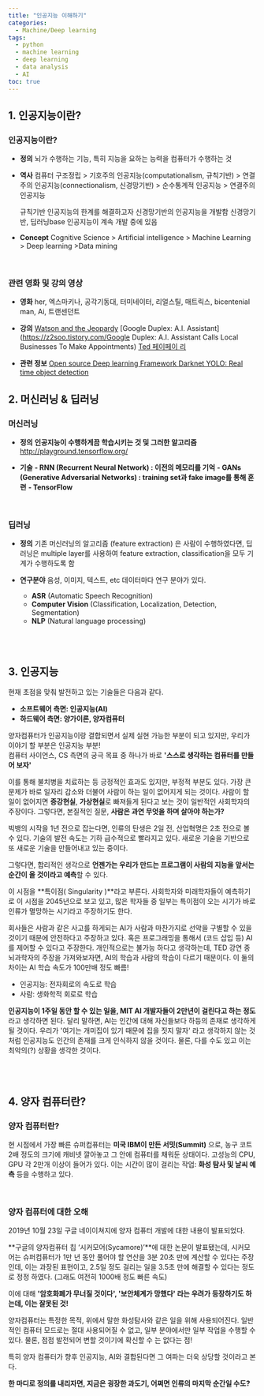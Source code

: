 ```yaml
---
title: "인공지능 이해하기"
categories: 
  - Machine/Deep learning 
tags:
  - python
  - machine learning
  - deep learning
  - data analysis
  - AI
toc: true
---
```


## 1. 인공지능이란?

### 인공지능이란?

- **정의**
  뇌가 수행하는 기능, 특히 지능을 요하는 능력을 컴퓨터가 수행하는 것

  

- **역사**
  컴퓨터 구조정립 > 기호주의 인공지능(computationalism, 규칙기반) >
  연결주의 인공지능(connectionalism, 신경망기반) > 순수통계적 인공지능 > 연결주의 인공지능

  규칙기반 인공지능의 한계를 해결하고자 신경망기반의 인공지능을 개발함
  신경망기반, 딥러닝base 인공지능이 계속 개발 중에 있음

  

- **Concept**
  Cognitive Science > Artificial intelligence > Machine Learning > Deep learning >Data mining

 <Br>

### 관련 영화 및 강의 영상

- **영화**
  her, 엑스마키나, 공각기동대, 터미네이터, 리얼스틸, 매트릭스, bicentenial man, Ai, 트랜센던트

  

- **강의**
  [Watson and the Jeopardy](https://www.youtube.com/watch?v=P18EdAKuC1U)
  [Google Duplex: A.I. Assistant](https://z2soo.tistory.com/Google Duplex: A.I. Assistant Calls Local Businesses To Make Appointments)
  [Ted 페이페이 리](https://www.ted.com/talks/fei_fei_li_how_we_re_teaching_computers_to_understand_pictures?language=ko)

- **관련 정보**
  [O](http://o/)[pen source Deep learning Framework ](https://www.popit.kr/딥러닝-프레임워크-조사와-몇가지-홍보/)
  [Darknet YOLO: Real time object detection](https://pjreddie.com/darknet/yolo/)

 

## 2. 머신러닝 & 딥러닝

### 머신러닝

- **정의**
  **인공지능이 수행하게끔 학습시키는 것 및 그러한 알고리즘**
  http://playground.tensorflow.org/


- **기술**
  **- RNN (Recurrent Neural Network) : 이전의 메모리를 기억**
  **- GANs (Generative Adversarial Networks) : training set과 fake image를 통해 훈련** 
  **- TensorFlow**

<br>

### 딥러닝

- **정의**
  기존 머신러닝의 알고리즘 (feature extraction) 은 사람이 수행하였다면, 딥러닝은 multiple layer를 사용하여 feature extraction, classification을 모두 기계가 수행하도록 함


- **연구분야**
  음성, 이미지, 텍스트, etc 데이터마다 연구 분야가 있다.

  * **ASR** (Automatic Speech Recognition) 

  - **Computer Vision** (Classification, Localization, Detection, Segmentation)
  - **NLP** (Natural language processing)

<br><br>

## 3. 인공지능

현재 초점을 맞춰 발전하고 있는 기술들은 다음과 같다.

- **소프트웨어 측면: 인공지능(AI)**
- **하드웨어 측면: 양가이론, 양자컴퓨터**

양자컴퓨터가 인공지능이랑 결합되면서 실제 실현 가능한 부분이 되고 있지만, 우리가 이야기 할 부분은 인공지능 부분! <br>
컴퓨터 사이언스, CS 측면의 궁극 목표 중 하나가 바로 **'스스로 생각하는 컴퓨터를 만들어 보자'**<br>

이를 통해 불치병을 치료하는 등 긍정적인 효과도 있지만, 부정적 부분도 있다. 가장 큰 문제가 바로 일자리 감소와 더불어 사람이 하는 일이 없어지게 되는 것이다. 사람이 할 일이 없어지면 **증강현실**, **가상현실**로 빠져들게 된다고 보는 것이 일반적인 사회학자의 주장이다. 그렇다면, 본질적인 질문, **사람은 과연 무엇을 하며 살아야 하는가?** <br>

빅뱅의 시작을 1년 전으로 잡는다면, 인류의 탄생은 2일 전, 산업혁명은 2초 전으로 볼 수 있다. 기술의 발전 속도는 기하 급수적으로 빨라지고 있다. 새로운 기술을 기반으로 또 새로운 기술을 만들어내고 있는 중이다.

그렇다면, 합리적인 생각으로 **언젠가는 우리가 만드는 프로그램이 사람의 지능을 앞서는 순간이 올 것이라고 예측**할 수 있다.

이 시점을 **특이점( Singularity )**라고 부른다. 사회학자와 미래학자들이 예측하기로 이 시점을 2045년으로 보고 있고, 많은 학자들 중 일부는 특이점이 오는 시기가 바로 인류가 멸망하는 시기라고 주장하기도 한다.  <br>

회사들은 사람과 같은 사고를 하게되는 AI가 사람과 마찬가지로 선악을 구별할 수 있을 것이기 때문에 안전하다고 주장하고 있다. 혹은 프로그래밍을 통해서 (코드 삽입 등) AI를 제어할 수 있다고 주장한다. 개인적으로는 불가능 하다고 생각하는데, TED 강연 중 뇌과학자의 주장을 가져와보자면, AI의 학습과 사람의 학습이 다르기 때문이다. 이 둘의 차이는 AI 학습 속도가 100만배 정도 빠름!

- 인공지능: 전자회로의 속도로 학습
- 사람: 생화학적 회로로 학습

**인공지능이 1주일 동안 할 수 있는 일을, MIT AI 개발자들이 2만년이 걸린다고 하는 정도**라고 생각하면 된다. 달리 말하면, AI는 인간에 대해 자신들보다 하등의 존재로 생각하게 될 것이다. 우리가 '여기는 개미집이 있기 때문에 집을 짓지 말자' 라고 생각하지 않는 것처럼 인공지능도 인간의 존재를 크게 인식하지 않을 것이다. 물론, 다를 수도 있고 이는 최악의(?) 상황을 생각한 것이다. 

<br><br>

## 4. 양자 컴퓨터란?

### 양자 컴퓨터란?

현 시점에서 가장 빠른 슈퍼컴퓨터는 **미국 IBM이 만든 서밋(Summit)** 으로, 농구 코트 2배 정도의 크기에 캐비넷 깔아놓고 그 안에 컴퓨터를 채워둔 상태이다. 고성능의 CPU, GPU 각 2만개 이상이 들어가 있다. 이는 시간이 많이 걸리는 작업: **화성 탐사 및 날씨 예측** 등을 수행하고 있다. 

 <br>

### 양자 컴퓨터에 대한 오해

2019년 10월 23일 구글 네이이쳐지에 양자 컴퓨터 개발에 대한 내용이 발표되었다.

**구글의 양자컴퓨터 칩 ‘시커모어(Sycamore)’**에 대한 논문이 발표됐는데, 시커모어는 슈퍼컴퓨터가 1만 년 동안 풀어야 할 연산을 3분 20초 만에 계산할 수 있다는 주장인데, 이는 과장된 표현이고, 2.5일 정도 걸리는 일을 3.5초 만에 해결할 수 있다는 정도로 정정 하였다. (그래도 여전히 1000배 정도 빠른 속도) 

이에 대해 **'암호화폐가 무너질 것이다', '보안체계가 망했다' 라는 우려가 등장하기도 하는데, 이는 잘못된 것!**

양자컴퓨터는 특정한 목적, 위에서 말한 화성탐사와 같은 일을 위해 사용되어진다. 일반적인 컴퓨터 모드로는 절대 사용되어질 수 없고, 일부 분야에서만 일부 작업을 수행할 수 있다. 물론, 점점 발전되어 변할 것이기에 확신할 수 는 없다는 점!

특히 양자 컴퓨터가 향후 인공지능, AI와 결합된다면 그 여파는 더욱 상당할 것이라고 본다.

**한 마디로 정의를 내리자면, 지금은 굉장한 과도기, 어쩌면 인류의 마지막 순간일 수도?**